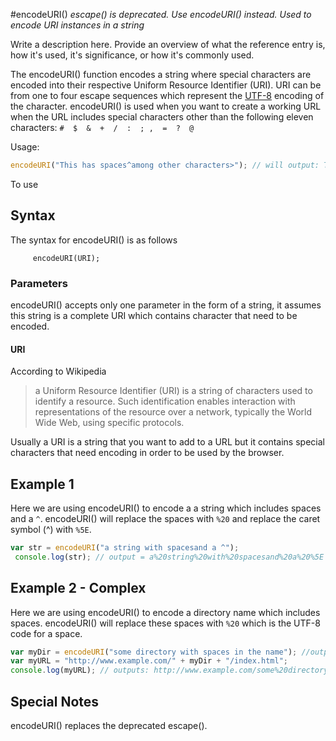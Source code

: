 #encodeURI()
*escape() is deprecated. Use encodeURI() instead. Used to encode URI instances in a string*

Write a description here. Provide an overview of what the reference entry is, how it's used, it's significance, or how it's commonly used.

The encodeURI() function encodes a string where special characters are encoded into their respective Uniform Resource Identifier (URI). URI can be from one to four escape sequences which represent the [UTF-8](http://www.fileformat.info/info/charset/UTF-8/list.htm) encoding of the character. encodeURI() is used when you want to create a working URL when the URL includes special characters other than the following eleven characters: 
`#  $  &  +  /  :  ; ,  =  ?  @`

Usage:
```javascript 
encodeURI("This has spaces^among other characters>"); // will output: This%20has%20spaces%5Eamong%20other%3Ccharacters%3E
```
To use 

## Syntax

The syntax for encodeURI() is as follows

```
     encodeURI(URI);
```

### Parameters

encodeURI() accepts only one parameter in the form of a string, it assumes this string is a complete URI which contains character that need to be encoded.

#### URI

According to Wikipedia  
> a Uniform Resource Identifier (URI) is a string of characters used to identify a resource. Such identification enables interaction with representations of the resource over a network, typically the World Wide Web, using specific protocols.  

Usually a URI is a string that you want to add to a URL but it contains special characters that need encoding in order to be used by the browser.

## Example 1

Here we are using encodeURI() to encode a a string which includes spaces and a `^`. encodeURI() will replace the spaces with `%20` and replace the caret symbol (^) with `%5E`.

```javascript 
var str = encodeURI("a string with spacesand a ^");
 console.log(str); // output = a%20string%20with%20spacesand%20a%20%5E
```

## Example 2 - Complex

Here we are using encodeURI() to encode a directory name which includes spaces. encodeURI() will replace these spaces with `%20` which is the UTF-8 code for a space.

```javascript 
var myDir = encodeURI("some directory with spaces in the name"); //output "some%20directory%20with%20spaces%20in%20the%20name"
var myURL = "http://www.example.com/" + myDir + "/index.html";
console.log(myURL); // outputs: http://www.example.com/some%20directory%20with%20spaces%20in%20the%20name/index.html
```

## Special Notes

encodeURI() replaces the deprecated escape(). 
